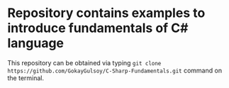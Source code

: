 # Repository contains examples to introduce fundamentals of C# language

This repository can be obtained via typing `git clone https://github.com/GokayGulsoy/C-Sharp-Fundamentals.git` 
command on the terminal.
